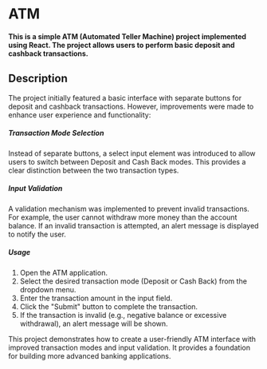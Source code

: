 # ATM

#### This is a simple ATM (Automated Teller Machine) project implemented using React. The project allows users to perform basic deposit and cashback transactions.

## Description
The project initially featured a basic interface with separate buttons for deposit and cashback transactions. However, improvements were made to enhance user experience and functionality:

##### Transaction Mode Selection 
Instead of separate buttons, a select input element was introduced to allow users to switch between Deposit and Cash Back modes. This provides a clear distinction between the two transaction types.

##### Input Validation
A validation mechanism was implemented to prevent invalid transactions. For example, the user cannot withdraw more money than the account balance. If an invalid transaction is attempted, an alert message is displayed to notify the user.

##### Usage
1. Open the ATM application. 
2. Select the desired transaction mode (Deposit or Cash Back) from the dropdown menu.
3. Enter the transaction amount in the input field.
4. Click the "Submit" button to complete the transaction.
5. If the transaction is invalid (e.g., negative balance or excessive withdrawal), an alert message will be shown.


This project demonstrates how to create a user-friendly ATM interface with improved transaction modes and input validation. It provides a foundation for building more advanced banking applications.

